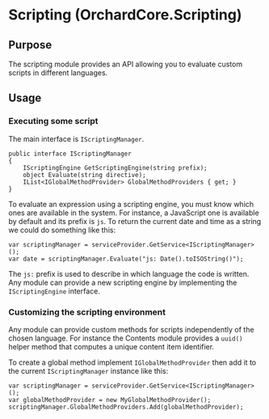 # Scripting (OrchardCore.Scripting)

## Purpose

The scripting module provides an API allowing you to evaluate custom scripts in different languages.

## Usage

### Executing some script

The main interface is `IScriptingManager`.
```
public interface IScriptingManager
{
    IScriptingEngine GetScriptingEngine(string prefix);
    object Evaluate(string directive);  
    IList<IGlobalMethodProvider> GlobalMethodProviders { get; }
}
```

To evaluate an expression using a scripting engine, you must know which ones are available in the system. 
For instance, a JavaScript one is available by default and its prefix is `js`.
To return the current date and time as a string we could do something like this:

```
var scriptingManager = serviceProvider.GetService<IScriptingManager>();
var date = scriptingManager.Evaluate("js: Date().toISOString()");
```

The `js:` prefix is used to describe in which language the code is written. Any module can provide
a new scripting engine by implementing the `IScriptingEngine` interface.

### Customizing the scripting environment

Any module can provide custom methods for scripts independently of the chosen language. 
For instance the Contents module provides a `uuid()` helper method that computes a unique content item identifier.

To create a global method implement `IGlobalMethodProvider` then add it to the current `IScriptingManager` 
instance like this:

```
var scriptingManager = serviceProvider.GetService<IScriptingManager>();
var globalMethodProvider = new MyGlobalMethodProvider();
scriptingManager.GlobalMethodProviders.Add(globalMethodProvider);
```
